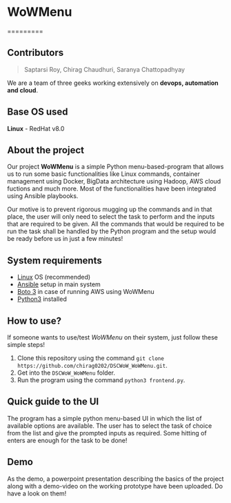 
# WoWMenu
=========
## Contributors
> Saptarsi Roy,
> Chirag Chaudhuri,
> Saranya Chattopadhyay

We are a team of three geeks working extensively on **devops, automation and cloud**.
## Base OS used
**Linux** - RedHat v8.0
## About the project
Our project **WoWMenu** is a simple Python menu-based-program that allows us to run some basic functionalities like Linux commands, container management using Docker, BigData architecture using Hadoop, AWS cloud fuctions and much more. Most of the functionalities have been integrated using Ansible playbooks. 

Our motive is to prevent rigorous mugging up the commands and in that place, the user will only need to select the task to perform and the inputs that are required to be given. 
All the commands that would be required to be run the task shall be handled by the Python program and the setup would be ready before us in just a few minutes!
## System requirements
- [Linux](https://www.linux.org/) OS (recommended)
- [Ansible](https://docs.ansible.com/ansible/latest/installation_guide/intro_installation.html) setup in main system
- [Boto 3](https://boto3.readthedocs.io/) in case of running AWS using WoWMenu
- [Python3](https://www.python.org/download/releases/3.0/) installed
## How to use?
If someone wants to use/test _WoWMenu_ on their system, just follow these simple steps!

1. Clone this repository using the command `git clone https://github.com/chirag0202/DSCWoW_WoWMenu.git`.
2. Get into the `DSCWoW_WoWMenu` folder.
3. Run the program using the command `python3 frontend.py`.
## Quick guide to the UI
The program has a simple python menu-based UI in which the list of available options are available.
The user has to select the task of choice from the list and give the prompted inputs as required. Some hitting of enters are enough for the task to be done!
## Demo
As the demo, a powerpoint presentation describing the basics of the project along with a demo-video on the working prototype have been uploaded. Do have a look on them!
